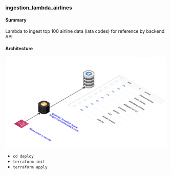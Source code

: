 ### ingestion_lambda_airlines

#### Summary
Lambda to ingest top 100 airline data (iata codes) for reference by backend API

#### Architecture
![Architecture](https://github.com/flight-visualizer/ingestion_lambda_airlines/blob/master/images/ingestion_arch.png)


- `cd deploy`
- `terraform init`
- `terraform apply`